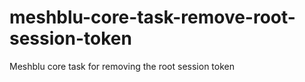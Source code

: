 # meshblu-core-task-remove-root-session-token
Meshblu core task for removing the root session token
